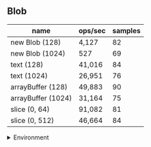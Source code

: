 ## Blob

|name|ops/sec|samples|
|-|-|-|
|new Blob (128)|4,127|82|
|new Blob (1024)|527|69|
|text (128)|41,016|84|
|text (1024)|26,951|76|
|arrayBuffer (128)|49,883|90|
|arrayBuffer (1024)|31,164|75|
|slice (0, 64)|91,082|81|
|slice (0, 512)|46,664|84|


<details>
<summary>Environment</summary>

* __Machine:__ linux x64 | 4 vCPUs | 7.6GB Mem
* __Run:__ Mon Nov 06 2023 15:22:24 GMT+0000 (Coordinated Universal Time)
</details>

<!--
{"environment":{"platform":"linux","arch":"x64","cpus":4,"totalMemory":7.6085662841796875},"benchmarks":[{"name":"new Blob (128)","opsSec":4127.2650144044765,"samples":3},{"name":"new Blob (1024)","opsSec":527.3554392487652,"samples":2},{"name":"text (128)","opsSec":41015.890718913404,"samples":4},{"name":"text (1024)","opsSec":26950.69474421623,"samples":5},{"name":"arrayBuffer (128)","opsSec":49882.7613558176,"samples":4},{"name":"arrayBuffer (1024)","opsSec":31163.737677527293,"samples":6},{"name":"slice (0, 64)","opsSec":91081.87251943086,"samples":3},{"name":"slice (0, 512)","opsSec":46664.30566869226,"samples":3}]}-->
